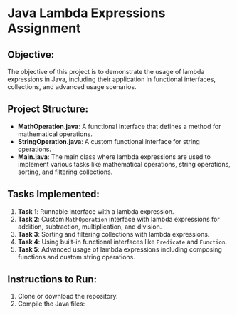 # Java Lambda Expressions Assignment

## Objective:
The objective of this project is to demonstrate the usage of lambda expressions in Java, including their application in functional interfaces, collections, and advanced usage scenarios.

## Project Structure:
- **MathOperation.java**: A functional interface that defines a method for mathematical operations.
- **StringOperation.java**: A custom functional interface for string operations.
- **Main.java**: The main class where lambda expressions are used to implement various tasks like mathematical operations, string operations, sorting, and filtering collections.

## Tasks Implemented:
1. **Task 1**: Runnable Interface with a lambda expression.
2. **Task 2**: Custom `MathOperation` interface with lambda expressions for addition, subtraction, multiplication, and division.
3. **Task 3**: Sorting and filtering collections with lambda expressions.
4. **Task 4**: Using built-in functional interfaces like `Predicate` and `Function`.
5. **Task 5**: Advanced usage of lambda expressions including composing functions and custom string operations.

## Instructions to Run:
1. Clone or download the repository.
2. Compile the Java files:
